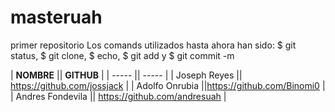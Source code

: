 # masteruah
primer repositorio
Los comands utilizados hasta ahora han sido: $ git status, $ git clone, $ echo, $ git add y $ git commit -m


| **NOMBRE** || **GITHUB** |
| ----- || ----- |
| Joseph Reyes || https://github.com/jossjack |
| Adolfo Onrubia ||https://github.com/Binomi0 |
| Andres Fondevila || https://github.com/andresuah |
